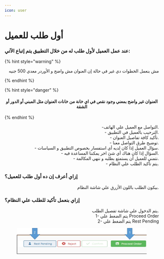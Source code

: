 ```yaml
---
icon: user
---
```


# أول طلب للعميل

### عند عمل العميل لأول طلب له من خلال التطبيق يتم إتباع الآتي:

{% hint style="warning" %}
<p align="right">مش بنعمل الخطوات دي غير في حالة إن العنوان مش واضح و الأوردر معدي 500 جنيه</p>
{% endhint %}

{% hint style="danger" %}
<h4 align="center">العنوان غير واضح بمعني وجود نقص في اي خانة من خانات العنوان مثل المبني أو الدور أو الشقة</h4>
{% endhint %}

<p align="right">-التواصل مع العميل علي الهاتف.
<br>- الترحيب بالعميل في التطبيق.
<br>- تأكيد كافة تفاصيل العنوان.
<br>- توضيح طرق التواصل معنا.
<br>- سؤال العميل إذا كان لديه أي استفسار بخصوص التطبيق و السياسات.
<br>- السؤال إذا كان هناك أي شئ اخر يمكننا المساعدة فيه.
<br>- نتمني للعميل أن يستمتع بطلبه و ننهي المكالمة.
<br>- يتم تأكيد الطلب علي النظام.</p>

### إزاي أعرف إن ده أول طلب للعميل؟

<p align="right">بيكون الطلب باللون الأزرق علي شاشة النظام.</p>

### إزاي بنعمل تأكيد للطلب علي النظام؟

<p align="right">يتم الدخول علي شاشة تفصيل الطلب.
<br>1- يتم الضغط علي Proceed Order
<br>2- يتم الضغط علي Rest Pending</p>

<figure><img src=".gitbook/assets/First order.jpg" alt=""><figcaption></figcaption></figure>
